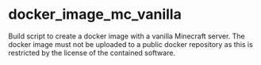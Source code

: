 # docker_image_mc_vanilla
Build script to create a docker image with a vanilla Minecraft server. The docker image must not be uploaded to a public docker repository as this is restricted by the license of the contained software.

